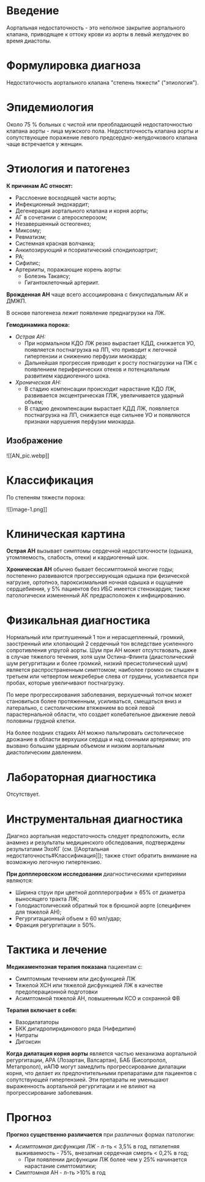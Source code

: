 # Введение

Аортальная недостаточность - это неполное закрытие аортального клапана, приводящее к оттоку крови из аорты в левый желудочек во время диастолы.
# Формулировка диагноза

Недостаточность аортального клапана "степень тяжести"
("этиология").
# Эпидемиология

Около 75 % больных с чистой или преобладающей недостаточностью клапана аорты - лица мужского пола. Недостаточность клапана аорты и сопутствующее поражение левого предсердно-желудочкового клапана чаще встречается у женщин.
# Этиология и патогенез

**К причинам АС относят:**
- Расслоение восходящей части аорты;
- Инфекционный эндокардит;
- Дегенерация аортального клапана и корня аорты;
- АГ в сочетании с атеросклерозом;
- Незавершенный остеогенез;
- Миксому;
- Ревматизм;
- Системная красная волчанка;
- Анкилозирующий и псориатический спондилоартрит;
- РА;
- Сифилис;
- Артерииты, поражающие корень аорты:
	- Болезнь Такаясу;
	- Гигантоклеточный артериит.

**Врожденная АН** чаще всего ассоциирована с бикуспидальным АК и ДМЖП.

В основе патогенеза лежит появление преднагрузки на ЛЖ.

**Гемодинамика порока:**
- *Острая АН:*
	- При нормальном КДО ЛЖ резко вырастает КДД, снижается УО, появляется постнагрузка на ЛП, что приводит к легочной гипертензии и снижению перфузии миокарда;
	- Дальнейшая прогрессия приводит к росту постнагрузки на ПЖ с появлением периферических отеков и потенциальным развитием кардиогенного шока. 
- *Хроническая АН:*
	- В стадию компенсации происходит нарастание КДО ЛЖ, развивается эксцентрическая ГЛЖ, увеличивается ударный объем;
	- В стадию декомпенсации вырастает КДД ЛЖ, появляется постнагрузка на ЛП, снижается еще сильнее УО и появляются признаки нарушения перфузии миокарда.
## Изображение

![[AN_pic.webp]]

# Классификация

По степеням тяжести порока:

![[image-1.png]]

# Клиническая картина

**Острая АН** вызывает симптомы сердечной недостаточности (одышка, утомляемость, слабость, отеки) и кардиогенный шок.

**Хроническая АН** обычно бывает бессимптомной многие годы; постепенно развиваются прогрессирующая одышка при физической нагрузке, ортопноэ, пароксизмальная ночная одышка и ощущение сердцебиения, у 5% пациентов без ИБС имеется стенокардия; также патологически измененный АК предрасположен к инфицированию.
# Физикальная диагностика

Нормальный или приглушенный 1 тон и нерасщепленный, громкий, заостренный или хлопающий 2 сердечный тон вследствие усиленного сопротивления упругой аорты. Шум при АН может отсутствовать, даже в случае тяжелого течения, хотя шум Остина-Флинта (диастолический шум регургитации и более громкий, низкий пресистолический шум) является распространенным симптомом; наиболее громко он слышен в третьем или четвертом межреберье слева от грудины, усиливается при пробах, которые увеличивают постнагрузку.

По мере прогрессирования заболевания, верхушечный толчок может становиться более протяженным, усиливаться, смещаться вниз и латерально, с систолическим втяжением во всей левой парастернальной области, что создает колебательное движение левой половины грудной клетки.

На более поздних стадиях АН можно пальпировать систолическое дрожание в области верхушки сердца и над сонными артериями; это вызвано большим ударным объемом и низким аортальным диастолическим давлением.
# Лабораторная диагностика

Отсутствует.
# Инструментальная диагностика

Диагноз аортальная недостаточность следует предположить, если анамнез и результаты медицинского обследования, подтверждены результатами ЭхоКГ (см. [[Аортальная недостаточность#Классификация]]); также стоит обратить внимание на возможную легочную гипертензию.

**При допплеровском исследовании** диагностическими критериями являются:
- Ширина струи при цветной допплерографии ≥ 65% от диаметра выносящего тракта ЛЖ;
- Голодиастолический обратный ток в брюшной аорте (специфичен для тяжелой АН);
- Регургитационный объем ≥ 60 мл/удар;
- Фракция регургитации ≥ 50%.
# Тактика и лечение

**Медикаментозная терапия показана** пациентам с:
- Симптомным течением или дисфункцией ЛЖ
- Тяжелой ХСН или тяжелой дисфункцией ЛЖ в качестве предоперационной подготовки
- Асимптомной тяжелой АН, повышенным КСО и сохранной ФВ

**Терапия включает в себя:**
- Вазодилататоры
- БКК дигидропиридинового ряда (Нифедипин)
- Нитраты
- Дигоксин

**Когда дилатация корня аорты** является частью механизма аортальной регургитации, АРА (Лозартан, Валсартан), БАБ (Бисопролол, Метапролол), иАПФ могут замедлить прогрессирование дилатации корня, что делает их предпочтительными препаратами для пациентов с сопутствующей гипертензией. Эти препараты не уменьшают выраженность аортальной регургитации и не влияют на прогрессирование заболевания.
# Прогноз

**Прогноз существенно различается** при различных формах патологии:
- *Асимптомная дисфункция ЛЖ* - л-ть < 3,5% в год, пятилетняя выживаемость - 75%, внезапная сердечная смерть < 0,2% в год;
	- При появлении дисфункции ЛЖ более чем у 25% начинается нарастание симптоматики;
- *Симптомная* АН - л-ть >10% в год



